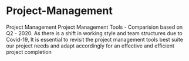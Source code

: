 # Project-Management
Project Management
Project Management Tools - Comparision based on Q2 - 2020. As there is a shift in working style and team structures due to Covid-19, It is essential to revisit the project management tools best suite our project needs and adapt accordingly for an effective and efficient project completion
